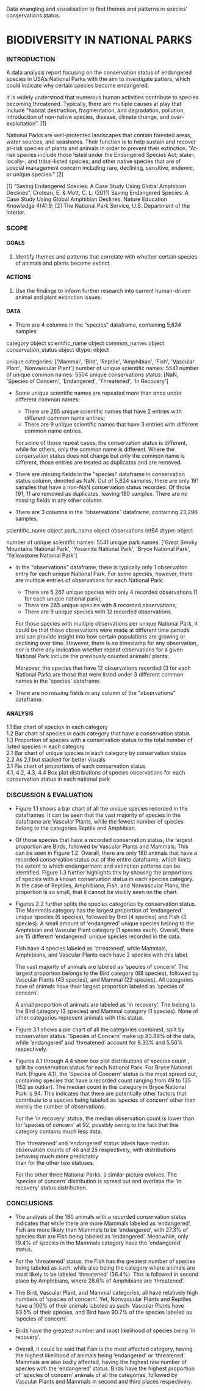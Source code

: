 Data wrangling and visualisation to find themes and patterns in species' conservations status.

# BIODIVERSITY IN NATIONAL PARKS

### INTRODUCTION

A data analysis report focusing on the conservation status of endangered species in USA’s National Parks with the aim to investigate patters, which could indicate 
why certain species become endangered.

It is widely understood that numerous human activities contribute to species becoming threatened. Typically, there are multiple causes at play that include 
“habitat destruction, fragmentation, and degradation, pollution, introduction of non-native species, disease, climate change, and over-exploitation”.  [1]

National Parks are well-protected landscapes that contain forested areas, water sources, and seashores. Their function is to help sustain and recover at-risk 
species of plants and animals in order to prevent their extinction. “At-risk species include those listed under the Endangered Species Act; state-, locally-, and 
tribal-listed species; and other native species that are of special management concern including rare, declining, sensitive, endemic, or unique species.” [2]

[1] “Saving Endangered Species: A Case Study Using Global Amphibian Declines”, Croteau, E. & Mott, C. L. (2011) Saving Endangered Species: A Case Study Using 
Global Amphibian Declines. Nature Education Knowledge 4(4):9;
[2] The National Park Service, U.S. Department of the Interior.

### SCOPE

#### GOALS

1. Identify themes and patterns that correlate with whether certain species of animals and plants become extinct.

#### ACTIONS

1. Use the findings to inform further research into current human-driven animal and plant extinction issues.

#### DATA

- There are 4 columns in the “species” dataframe, containing 5,824 samples.

category               		object
scientific_name        	object
common_names          	 object
conservation_status    	object
dtype: 			object 
    
unique categories: ['Mammal', 'Bird', 'Reptile', 'Amphibian', 'Fish', 'Vascular Plant', 'Nonvascular Plant'] 
number of unique scientific names: 5541 
number of unique common names:  5504
unique conservations status: [NaN, 'Species of Concern', 'Endangered', 'Threatened', 'In Recovery'] 

- Some unique scientific names are repeated more than once under different common names:

    - There are 265 unique scientific names that have 2 entries with different common name entires;
    - There are 9 unique scientific names that have 3 entries with different common name entries.

  For some of those repeat cases, the conservation status is different, while for others, only the common name is different. Where the conservation status does 
  not change but only the common name is different, those entries are treated as duplicates and are removed.
  
-  There are missing fields in the "species" dataframe in conservation status column, denoted as NaN. Out of 5,824 samples, there are only 191 samples that have a 
non-NaN conservation status recorded. Of those 191, 11 are removed as duplicates, leaving 180 samples. There are no missing fields in any other column.
  
- There are 3 columns in the “observations” dataframe, containing 23,296 samples.

scientific_name    	object
park_name          	object
observations        	int64
dtype: 		object 

number of unique scientific names:  5541
unique park names: ['Great Smoky Mountains National Park', 'Yosemite National Park', 'Bryce National Park', 'Yellowstone National Park']

- In the "observations" dataframe, there is typically only 1 observation entry for each unique National Park. For some species, however, there are multiple entries 
of observations for each National Park:

    - There are 5,267 unique species with only 4 recorded observations (1 for each unique national park); 
    - There are 265 unique species with 8 recorded observations;
    - There are 9 unique species with 12 recorded observations.

  For those species with multiple observations per unique National Park, it could be that those observations were made at different time periods and can provide 
  insight into how certain populations are growing or declining over time. However, there is no timestamp for any observation, nor is there any indication whether 
  repeat observations for a given National Park include the previously counted animals/ plants.

  Moreover, the species that have 12 observations recorded (3 for each National Park) are those that were listed under 3 different common names in the 'species' 
  dataframe.

- There are no missing fields in any column of the "observations" dataframe.

#### ANALYSIS

1.1 Bar chart of species in each category<br>
1.2 Bar chart of species in each category that have a conservation status<br>
1.3 Proportion of species with a conservation status to the total number of listed species in each category<br>
2.1 Bar chart of unique species in each category by conservation status<br>
2.2 As 2.1 but stacked for better visuals<br>
3.1 Pie chart of proportions of each conservation status<br>
4.1, 4.2, 4.3, 4.4 Box plot distributions of species observations for each conservation status in each national park

### DISCUSSION & EVALUATION

- Figure 1.1 shows a bar chart of all the unique species recorded in the dataframes. It can be seen that the vast majority of species in the dataframe are Vascular 
Plants, while the fewest number of species belong to the categories Reptile and Amphibian.

- Of those species that have a recorded conservation status, the largest proportion are Birds, followed by Vascular Plants and Mammals. This can be seen in 
Figure 1.2. Overall, there are only 180 animals that have a recorded conservation status out of the entire dataframe, which limits the extent to which endangerment 
and extinction patterns can be identified. Figure 1.3 further highlights this by showing the proportions of species with a known conservation status in each 
species category. In the case of Reptiles, Amphibians, Fish, and Nonvascular Plans, the proportion is so small, that it cannot be visibly seen on the chart.

- Figures 2.2 further splits the species categories by conservation status. The Mammals category has the largest proportion of ‘endangered’ unique species 
(6 species), followed by Bird (4 species) and Fish (3 species). A small amount of ‘endangered’ unique species belong to the Amphibian and Vascular Plant category 
(1 species each). Overall, there are 15 different ‘endangered’ unique species recorded in the data.

    Fish have 4 species labeled as ‘threatened’, while Mammals, Amphibians, and Vascular Plants each have 2 species with this label. 

    The vast majority of animals are labeled as ‘species of concern’. The largest proportion belongs to the Bird category (68 species), followed by Vascular Plants 
    (43 species), and Mammal (22 species). All categories have of animals have their largest proportion labeled as ‘species of concern’.

    A small proportion of animals are labeled as ‘in recovery’. The belong to the Bird category (3 species) and Mammal category (1 species). None of other 
    categories represent animals with this status.

- Figure 3.1 shows a pie chart of all the categories combined, split by conservation status. ‘Species of Concern’ make up 83.89% of the data, while ‘endangered’ 
and ‘threatened’ account for 8.33% and 5.56% respectively.

- Figures 4.1 through 4.4 show box plot distributions of species count , split by conservation status for each National Park. For Bryce National Park (Figure 4.1), 
the ‘Species of Concern’ status is the most spread out, containing species that have a recorded count ranging from 49 to 135 (152 as outlier). The median count in 
this category in Bryce National Park is 94. This indicates that there are potentially other factors that contribute to a species being labeled as ‘species of 
concern’ other than merely the number of observations.

    For the ‘in recovery’ status, the median observation count is lower than for ’species of concern’ at 92, possibly owing to the fact that this category contains 
    much less data.

    The ‘threatened’ and ‘endangered’ status labels have median observation counts of 46 and 25 respectively, with distributions behaving much more predictably             
    than for the other two statuses.

    For the other three National Parks, a similar picture evolves. The ‘species of concern’ distribution is spread out and overlaps the ‘in recovery’ status 
    distribution.

### CONCLUSIONS

- The analysis of the 180 animals with a recorded conservation status indicates that while there are more Mammals labeled as ‘endangered’, Fish are more likely 
than Mammals to be ‘endangered’, with 27.3% of species that are Fish being labeled as ‘endangered’. Meanwhile, only 19.4% of species in the Mammals category have 
the ‘endangered’ status.

- For the ‘threatened’ status, the Fish has the greatest number of species being labeled as such, while also being the category where animals are most likely to 
be labeled ‘threatened’ (36.4%). This is followed in second place by Amphibians, where 28.6% of Amphibians are ‘threatened’.

- The Bird, Vascular Plant, and Mammal categories, all have relatively high numbers of ‘species of concern’. Yet, Nonvascular Plants and Reptiles have a 100% of 
their animals labeled as such. Vascular Plants have 93.5% of their species, and Bird have 90.7% of the species labeled as ‘species of concern’.

- Birds have the greatest number and most likelihood of species being ‘in recovery’.

- Overall, it could be said that Fish is the most affected category, having the highest likelihood of animals being ‘endangered’ or ‘threatened’. Mammals are also 
badly affected, having the highest raw number of species with the ‘endangered’ status. Birds have the highest proportion of ‘species of concern’ animals of all 
the categories, followed by Vascular Plants and Mammals in second and third places respectively. 


